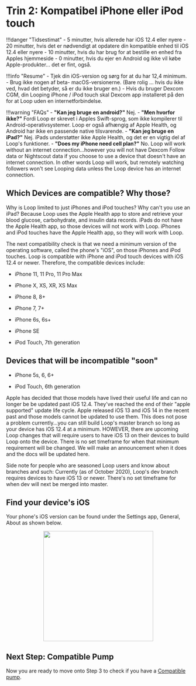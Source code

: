 # Trin 2: Kompatibel iPhone eller iPod touch

!!!danger "Tidsestimat"
    - 5 minutter, hvis allerede har iOS 12.4 eller nyere
    - 20 minutter, hvis det er nødvendigt at opdatere din kompatible enhed til iOS 12.4 eller nyere
    - 10 minutter, hvis du har brug for at bestille en enhed fra Apples hjemmeside
    - 0 minutter, hvis du ejer en Android og ikke vil købe Apple-produkter... det er fint, også.

!!!info "Resume"
    - Tjek din iOS-version og sørg for at du har 12,4 minimum.
    - Brug ikke nogen af beta- macOS-versionerne. (Bare rolig ... hvis du ikke ved, hvad det betyder, så er du ikke bruger en.)
    - Hvis du bruger Dexcom CGM, din Looping iPhone / iPod touch skal Dexcom app installeret på den for at Loop uden en internetforbindelse.

!!!warning "FAQs"
    - **"Kan jeg bruge en android?"** Nej.
    - **"Men hvorfor ikke?"** Fordi Loop er skrevet i Apples Swift-sprog, som ikke kompilerer til Android-operativsystemer.  Loop er også afhængig af Apple Health, og Android har ikke en passende native tilsvarende.
    - **"Kan jeg bruge en iPad?"** Nej. iPads understøtter ikke Apple Health, og det er en vigtig del af Loop's funktioner.
    - **"Does my iPhone need cell plan?"** No. Loop will work without an internet connection...however you will not have Dexcom Follow data or Nightscout data if you choose to use a device that doesn't have an internet connection. In other words Loop will work, but remotely watching followers won't see Looping data unless the Loop device has an internet connection.

## Which Devices are compatible? Why those?

Why is Loop limited to just iPhones and iPod touches? Why can't you use an iPad? Because Loop uses the Apple Health app to store and retrieve your blood glucose, carbohydrate, and insulin data records. iPads do not have the Apple Health app, so those devices will not work with Loop. iPhones and iPod touches have the Apple Health app, so they will work with Loop.

The next compatibility check is that we need a minimum version of the operating software, called the phone's "iOS", on those iPhones and iPod touches. Loop is compatible with iPhone and iPod touch devices with iOS 12.4 or newer. Therefore, the compatible devices include:

- iPhone 11, 11 Pro, 11 Pro Max

- iPhone X, XS, XR, XS Max

- iPhone 8, 8+

- iPhone 7, 7+

- iPhone 6s, 6s+

- iPhone SE

- iPod Touch, 7th generation

## Devices that will be incompatible "soon"

- iPhone 5s, 6, 6+

- iPod Touch, 6th generation

Apple has decided that those models have lived their useful life and can no longer be be updated past iOS 12.4. They've reached the end of their "apple supported" update life cycle. Apple released iOS 13 and iOS 14 in the recent past and those models cannot be updated to use them. This does not pose a problem currently...you can still build Loop's master branch so long as your device has iOS 12.4 at a minimum. HOWEVER, there are upcoming Loop changes that will require users to have iOS 13 on their devices to build Loop onto the device. There is no set timeframe for when that minimum requirement will be changed.  We will make an announcement when it does and the docs will be updated here.

Side note for people who are seasoned Loop users and know about branches and such: Currently (as of October 2020), Loop's dev branch requires devices to have iOS 13 or newer. There's no set timeframe for when dev will next be merged into master.

## Find your device's iOS

Your phone's iOS version can be found under the Settings app, General, About as shown below.

<p align="center">
<img src="../img/ios.jpg" width="300">
</p>

## Next Step: Compatible Pump

Now you are ready to move onto Step 3 to check if you have a [Compatible pump](step3.md).
